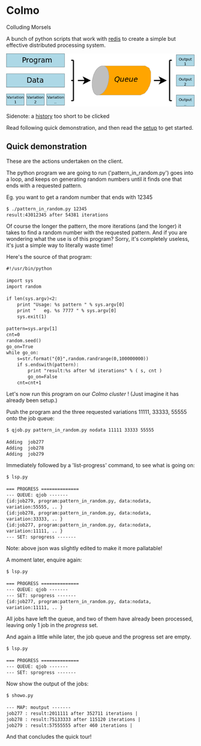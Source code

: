 Colmo
=====

Colluding Morsels

A bunch of python scripts that work with [redis](http://redis.io/) to create a simple but effective distributed processing system. 

![](pipeline.png)

Sidenote: a [history](history.md) too short to be clicked 

Read following quick demonstration, and then read the [setup](setup.md) to get started. 

## Quick demonstration 

These are the actions undertaken on the client.

The python program we are going to run ('pattern_in_random.py') goes into a loop, and keeps on generating random numbers until it finds one that ends with a requested pattern. 

Eg. you want to get a random number that ends with 12345 

    $ ./pattern_in_random.py 12345
    result:43012345 after 54381 iterations


Of course the longer the pattern, the more iterations (and the longer) it takes to find a random number with the requested pattern. 
And if you are wondering what the use is of this program? Sorry, it's completely useless, it's just a simple way to literally waste time! 

Here's the source of that program:

    #!/usr/bin/python 

    import sys
    import random

    if len(sys.argv)<2:
        print "Usage: %s pattern " % sys.argv[0]
        print "   eg. %s 7777 " % sys.argv[0]
        sys.exit(1)

    pattern=sys.argv[1]
    cnt=0
    random.seed()
    go_on=True
    while go_on:
        s=str.format("{0}",random.randrange(0,100000000))
        if s.endswith(pattern):
            print "result:%s after %d iterations" % ( s, cnt )
            go_on=False
        cnt=cnt+1

Let's now run this program on our *Colmo cluster* ! (Just imagine it has already been setup.)

Push the program and the three requested variations 11111, 33333, 55555 onto the job queue: 

    $ qjob.py pattern_in_random.py nodata 11111 33333 55555 

    Adding  job277
    Adding  job278
    Adding  job279

Immediately followed by a 'list-progress' command, to see what is going on:
 
    $ lsp.py 

    === PROGRESS ============== 
    --- QUEUE: qjob ------- 
    {id:job279, program:pattern_in_random.py, data:nodata, variation:55555, .. }
    {id:job278, program:pattern_in_random.py, data:nodata, variation:33333, .. }
    {id:job277, program:pattern_in_random.py, data:nodata, variation:11111, .. }
    --- SET: sprogress ------- 

Note: above json was slightly edited to make it more pallatable! 


A moment later, enquire again:

    $ lsp.py 

    === PROGRESS ============== 
    --- QUEUE: qjob ------- 
    --- SET: sprogress ------- 
    {id:job277, program:pattern_in_random.py, data:nodata, variation:11111, .. }

All jobs have left the queue, and two of them have already been processed, leaving only 1 job in the *progress* set. 

And again a little while later, the job queue and the progress set are empty. 

    $ lsp.py 

    === PROGRESS ============== 
    --- QUEUE: qjob ------- 
    --- SET: sprogress ------- 

Now show the output of the jobs:

    $ showo.py 

    --- MAP: moutput ------- 
    job277 : result:2011111 after 352711 iterations | 
    job278 : result:75133333 after 115120 iterations | 
    job279 : result:57555555 after 460 iterations | 
   
And that concludes the quick tour! 
 
